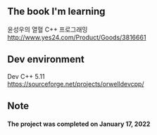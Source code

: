 ## The book I'm learning <br>
윤성우의 열혈 C++ 프로그래밍 <br>
http://www.yes24.com/Product/Goods/3816661 <br>

## Dev environment <br>
Dev C++ 5.11 <br>
https://sourceforge.net/projects/orwelldevcpp/<br>

## Note <br>
#### The project was completed on January 17, 2022 <br> 

